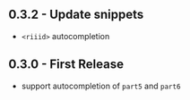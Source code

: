 ## 0.3.2 - Update snippets
- `<riiid>` autocompletion

## 0.3.0 - First Release
- support autocompletion of `part5` and `part6`
